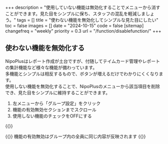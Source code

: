 +++
description = "使用していない機能は無効化することでメニューから消すことができます。見た目をシンプルに保ち、スタッフの混乱を軽減しましょう。"
tags = []
title = "使わない機能を無効化してシンプルな見た目にしたい"
toc = false
images = []
date = "2024-10-15"
code = false
[sitemap]
  changefreq = "weekly"
  priority = 0.3
url = "/function/disablefunction/"
+++


## 使わない機能を無効化する


NipoPlusはレポート作成が土台ですが、付随してテイムカード管理やレポートの集計機能など様々な機能が備わっています。  
多機能とシンプルは相反するもので、ボタンが増えるだけでわかりにくくなります。  
使用しない機能を無効化することで、NipoPlusのメニューから該当項目を削除でき、見た目をシンプルに維持することができます。


1. 左メニューから「グループ設定」をクリック
2. 機能の有効無効セクションまでスクロール
3. 使用しない機能のチェックをOFFにする


{{<iTablet filename="disableFunction" msg="使わない機能はOFFにするとスッキリ！" alice="ok">}}


{{<note>}}
機能の有効無効はグループ内の全員に同じ内容が反映されます
{{</note>}}